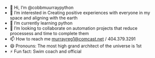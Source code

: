 - 👋 Hi, I’m @cobbmuurraypython
- 👀 I’m interested in Creating positive experiences with everyone in my space and aligning with the earth
- 🌱 I’m currently learning python
- 💞️ I’m looking to collaborate on automation projects that reduce processess and time to complete them
- 📫 How to reach me murrayreg1@comcast.net / 404.379.3291
- 😄 Pronouns: The most high grand architect of the universe is 1st
- ⚡ Fun fact: Swim coach and official

<!---
cobbmuurraypython/cobbmuurraypython is a ✨ special ✨ repository because its `README.md` (this file) appears on your GitHub profile.
You can click the Preview link to take a look at your changes.
--->
